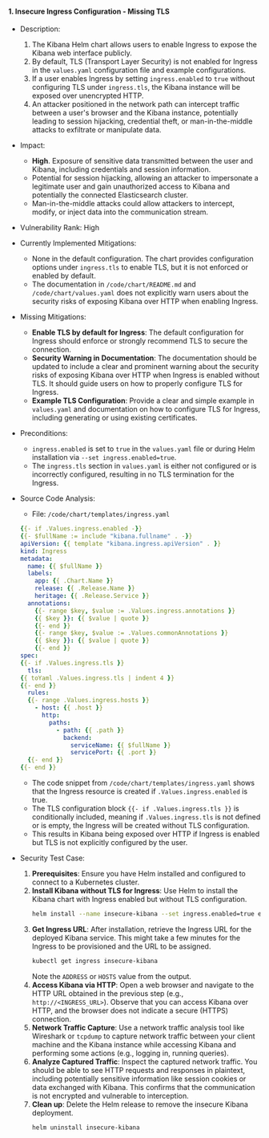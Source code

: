#### 1. Insecure Ingress Configuration - Missing TLS

* Description:
    1. The Kibana Helm chart allows users to enable Ingress to expose the Kibana web interface publicly.
    2. By default, TLS (Transport Layer Security) is not enabled for Ingress in the `values.yaml` configuration file and example configurations.
    3. If a user enables Ingress by setting `ingress.enabled` to `true` without configuring TLS under `ingress.tls`, the Kibana instance will be exposed over unencrypted HTTP.
    4. An attacker positioned in the network path can intercept traffic between a user's browser and the Kibana instance, potentially leading to session hijacking, credential theft, or man-in-the-middle attacks to exfiltrate or manipulate data.

* Impact:
    * **High**. Exposure of sensitive data transmitted between the user and Kibana, including credentials and session information.
    * Potential for session hijacking, allowing an attacker to impersonate a legitimate user and gain unauthorized access to Kibana and potentially the connected Elasticsearch cluster.
    * Man-in-the-middle attacks could allow attackers to intercept, modify, or inject data into the communication stream.

* Vulnerability Rank: High

* Currently Implemented Mitigations:
    * None in the default configuration. The chart provides configuration options under `ingress.tls` to enable TLS, but it is not enforced or enabled by default.
    * The documentation in `/code/chart/README.md` and `/code/chart/values.yaml` does not explicitly warn users about the security risks of exposing Kibana over HTTP when enabling Ingress.

* Missing Mitigations:
    * **Enable TLS by default for Ingress**: The default configuration for Ingress should enforce or strongly recommend TLS to secure the connection.
    * **Security Warning in Documentation**: The documentation should be updated to include a clear and prominent warning about the security risks of exposing Kibana over HTTP when Ingress is enabled without TLS. It should guide users on how to properly configure TLS for Ingress.
    * **Example TLS Configuration**: Provide a clear and simple example in `values.yaml` and documentation on how to configure TLS for Ingress, including generating or using existing certificates.

* Preconditions:
    * `ingress.enabled` is set to `true` in the `values.yaml` file or during Helm installation via `--set ingress.enabled=true`.
    * The `ingress.tls` section in `values.yaml` is either not configured or is incorrectly configured, resulting in no TLS termination for the Ingress.

* Source Code Analysis:
    * File: `/code/chart/templates/ingress.yaml`
    ```yaml
    {{- if .Values.ingress.enabled -}}
    {{- $fullName := include "kibana.fullname" . -}}
    apiVersion: {{ template "kibana.ingress.apiVersion" . }}
    kind: Ingress
    metadata:
      name: {{ $fullName }}
      labels:
        app: {{ .Chart.Name }}
        release: {{ .Release.Name }}
        heritage: {{ .Release.Service }}
      annotations:
        {{- range $key, $value := .Values.ingress.annotations }}
        {{ $key }}: {{ $value | quote }}
        {{- end }}
        {{- range $key, $value := .Values.commonAnnotations }}
        {{ $key }}: {{ $value | quote }}
        {{- end }}
    spec:
    {{- if .Values.ingress.tls }}
      tls:
    {{ toYaml .Values.ingress.tls | indent 4 }}
    {{- end }}
      rules:
      {{- range .Values.ingress.hosts }}
        - host: {{ .host }}
          http:
            paths:
              - path: {{ .path }}
                backend:
                  serviceName: {{ $fullName }}
                  servicePort: {{ .port }}
      {{- end }}
    {{- end }}
    ```
    * The code snippet from `/code/chart/templates/ingress.yaml` shows that the Ingress resource is created if `.Values.ingress.enabled` is true.
    * The TLS configuration block `{{- if .Values.ingress.tls }}` is conditionally included, meaning if `.Values.ingress.tls` is not defined or is empty, the Ingress will be created without TLS configuration.
    * This results in Kibana being exposed over HTTP if Ingress is enabled but TLS is not explicitly configured by the user.

* Security Test Case:
    1. **Prerequisites**: Ensure you have Helm installed and configured to connect to a Kubernetes cluster.
    2. **Install Kibana without TLS for Ingress**: Use Helm to install the Kibana chart with Ingress enabled but without TLS configuration.
        ```bash
        helm install --name insecure-kibana --set ingress.enabled=true elastic/kibana
        ```
    3. **Get Ingress URL**: After installation, retrieve the Ingress URL for the deployed Kibana service. This might take a few minutes for the Ingress to be provisioned and the URL to be assigned.
        ```bash
        kubectl get ingress insecure-kibana
        ```
        Note the `ADDRESS` or `HOSTS` value from the output.
    4. **Access Kibana via HTTP**: Open a web browser and navigate to the HTTP URL obtained in the previous step (e.g., `http://<INGRESS_URL>`). Observe that you can access Kibana over HTTP, and the browser does not indicate a secure (HTTPS) connection.
    5. **Network Traffic Capture**: Use a network traffic analysis tool like Wireshark or `tcpdump` to capture network traffic between your client machine and the Kibana instance while accessing Kibana and performing some actions (e.g., logging in, running queries).
    6. **Analyze Captured Traffic**: Inspect the captured network traffic. You should be able to see HTTP requests and responses in plaintext, including potentially sensitive information like session cookies or data exchanged with Kibana. This confirms that the communication is not encrypted and vulnerable to interception.
    7. **Clean up**: Delete the Helm release to remove the insecure Kibana deployment.
        ```bash
        helm uninstall insecure-kibana
        ```